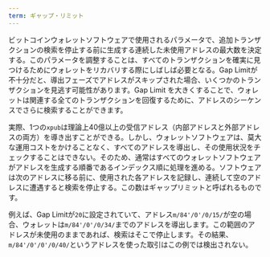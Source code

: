 ```yaml
---
term: ギャップ・リミット
---
```

ビットコインウォレットソフトウェアで使用されるパラメータで、追加トランザクションの検索を停止する前に生成する連続した未使用アドレスの最大数を決定する。このパラメータを調整することは、すべてのトランザクションを確実に見つけるためにウォレットをリカバリする際にしばしば必要となる。Gap Limitが不十分だと、導出フェーズでアドレスがスキップされた場合、いくつかのトランザクションを見逃す可能性があります。Gap Limit を大きくすることで、ウォレットは関連する全てのトランザクションを回復するために、アドレスのシーケンスでさらに検索することができます。

実際、1つの`xpub`は理論上40億以上の受信アドレス（内部アドレスと外部アドレスの両方）を導き出すことができる。しかし、ウォレットソフトウェアは、莫大な運用コストをかけることなく、すべてのアドレスを導出し、その使用状況をチェックすることはできない。そのため、通常はすべてのウォレットソフトウェアがアドレスを生成する順番であるインデックス順に処理を進める。ソフトウェアは次のアドレスに移る前に、使用された各アドレスを記録し、連続して空のアドレスに遭遇すると検索を停止する。この数はギャップリミットと呼ばれるものです。

例えば、Gap Limitが`20`に設定されていて、アドレス`m/84'/0'/0/15/`が空の場合、ウォレットは`m/84'/0'/0/34/`までのアドレスを導出します。この範囲のアドレスが未使用のままであれば、検索はそこで停止します。その結果、`m/84'/0'/0'/0/40/`というアドレスを使った取引はこの例では検出されない。